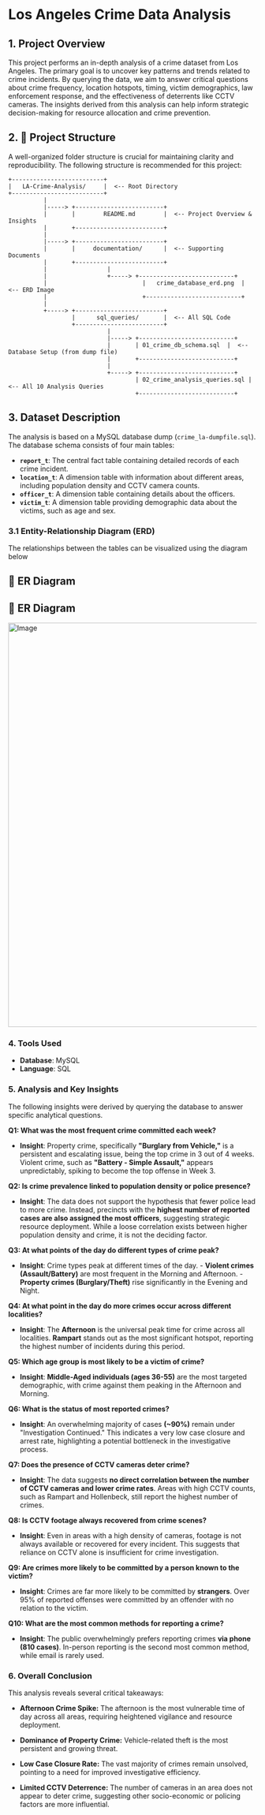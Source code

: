 # Los Angeles Crime Data Analysis

## 1. Project Overview
This project performs an in-depth analysis of a crime dataset from Los Angeles. The primary goal is to uncover key patterns and trends related to crime incidents. By querying the data, we aim to answer critical questions about crime frequency, location hotspots, timing, victim demographics, law enforcement response, and the effectiveness of deterrents like CCTV cameras. The insights derived from this analysis can help inform strategic decision-making for resource allocation and crime prevention.

## 2. 📂 Project Structure
A well-organized folder structure is crucial for maintaining clarity and reproducibility. The following structure is recommended for this project:
```
+--------------------------+
|   LA-Crime-Analysis/     |  <-- Root Directory
+--------------------------+
          |
          |-----> +-------------------------+
          |       |        README.md        |  <-- Project Overview & Insights
          |       +-------------------------+
          |
          |-----> +-------------------------+
          |       |     documentation/      |  <-- Supporting Documents
          |       +-------------------------+
          |                 |
          |                 +-----> +---------------------------+
          |                           |   crime_database_erd.png  |  <-- ERD Image
          |                           +---------------------------+
          |
          +-----> +-------------------------+
                  |      sql_queries/       |  <-- All SQL Code
                  +-------------------------+
                            |
                            |-----> +---------------------------+
                            |       | 01_crime_db_schema.sql  |  <-- Database Setup (from dump file)
                            |       +---------------------------+
                            |
                            +-----> +---------------------------+
                                    | 02_crime_analysis_queries.sql |  <-- All 10 Analysis Queries
                                    +---------------------------+

```
## 3. Dataset Description
The analysis is based on a MySQL database dump (`crime_la-dumpfile.sql`). The database schema consists of four main tables:

* **`report_t`**: The central fact table containing detailed records of each crime incident.
* **`location_t`**: A dimension table with information about different areas, including population density and CCTV camera counts.
* **`officer_t`**: A dimension table containing details about the officers.
* **`victim_t`**: A dimension table providing demographic data about the victims, such as age and sex.

### 3.1 Entity-Relationship Diagram (ERD)
The relationships between the tables can be visualized using the diagram below

## 📌 ER Diagram

## 📌 ER Diagram

<img width="884" height="820" alt="Image" src="https://github.com/user-attachments/assets/7cb3d883-3f14-4da1-9379-71273f690573" />




### 4. Tools Used
- **Database**: MySQL
- **Language**: SQL

### 5. Analysis and Key Insights
The following insights were derived by querying the database to answer specific analytical questions.

**Q1: What was the most frequent crime committed each week?**
   - **Insight**: Property crime, specifically **"Burglary from Vehicle,"** is a persistent and escalating issue, being the top crime in 3 out of 4 weeks. Violent crime, such as **"Battery - Simple Assault,"** appears unpredictably, spiking to become the top offense in Week 3.

**Q2: Is crime prevalence linked to population density or police presence?**
  - **Insight**: The data does not support the hypothesis that fewer police lead to more crime. Instead, precincts with the **highest number of reported cases are also assigned the most officers**, suggesting strategic resource deployment. While a loose correlation exists between higher population density and crime, it is not the deciding factor.

**Q3: At what points of the day do different types of crime peak?**
  - **Insight**: Crime types peak at different times of the day.
         - **Violent crimes (Assault/Battery)** are most frequent in the Morning and Afternoon.
         - **Property crimes (Burglary/Theft)** rise significantly in the Evening and Night.

**Q4: At what point in the day do more crimes occur across different localities?**
  - **Insight**: The **Afternoon** is the universal peak time for crime across all localities. **Rampart** stands out as the most significant hotspot, reporting the highest number of incidents during this period.

**Q5: Which age group is most likely to be a victim of crime?**
 - **Insight**: **Middle-Aged individuals (ages 36-55)** are the most targeted demographic, with crime against them peaking in the Afternoon and Morning.

**Q6: What is the status of most reported crimes?**
  - **Insight**: An overwhelming majority of cases **(~90%)** remain under "Investigation Continued." This indicates a very low case closure and arrest rate, highlighting a potential bottleneck in the investigative process.

**Q7: Does the presence of CCTV cameras deter crime?**
  - **Insight**: The data suggests **no direct correlation between the number of CCTV cameras and lower crime rates**. Areas with high CCTV counts, such as Rampart and Hollenbeck, still report the highest number of crimes.

**Q8: Is CCTV footage always recovered from crime scenes?**
 - **Insight**: Even in areas with a high density of cameras, footage is not always available or recovered for every incident. This suggests that reliance on CCTV alone is insufficient for crime investigation.

**Q9: Are crimes more likely to be committed by a person known to the victim?**
 - **Insight**: Crimes are far more likely to be committed by **strangers**. Over 95% of reported offenses were committed by an offender with no relation to the victim.

**Q10: What are the most common methods for reporting a crime?**
- **Insight**: The public overwhelmingly prefers reporting crimes **via phone (810 cases)**. In-person reporting is the second most common method, while email is rarely used.

### 6. Overall Conclusion

This analysis reveals several critical takeaways:

* **Afternoon Crime Spike:** The afternoon is the most vulnerable time of day across all areas, requiring heightened vigilance and resource deployment.

* **Dominance of Property Crime:** Vehicle-related theft is the most persistent and growing threat.

* **Low Case Closure Rate:** The vast majority of crimes remain unsolved, pointing to a need for improved investigative efficiency.

* **Limited CCTV Deterrence:** The number of cameras in an area does not appear to deter crime, suggesting other socio-economic or policing factors are more influential.



